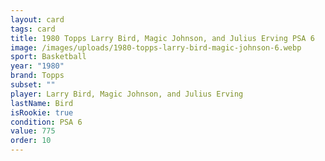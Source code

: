 ```yaml
---
layout: card
tags: card
title: 1980 Topps Larry Bird, Magic Johnson, and Julius Erving PSA 6
image: /images/uploads/1980-topps-larry-bird-magic-johnson-6.webp
sport: Basketball
year: "1980"
brand: Topps
subset: ""
player: Larry Bird, Magic Johnson, and Julius Erving
lastName: Bird
isRookie: true
condition: PSA 6
value: 775
order: 10
---
```

